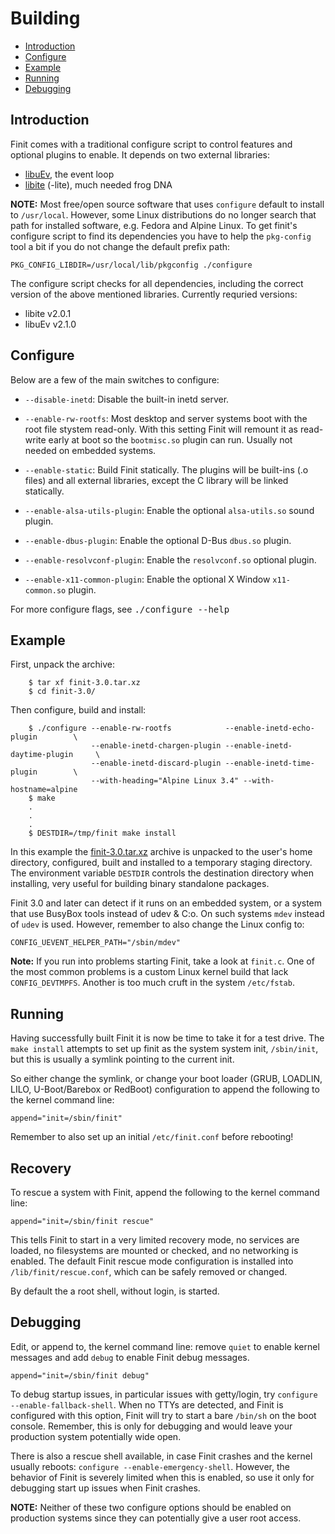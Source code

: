 Building
========

* [Introduction](#introduction)
* [Configure](#configure)
* [Example](#example)
* [Running](#running)
* [Debugging](#debugging)


Introduction
------------

Finit comes with a traditional configure script to control features and
optional plugins to enable.  It depends on two external libraries:

- [libuEv][], the event loop
- [libite][] (-lite), much needed frog DNA

**NOTE:** Most free/open source software that uses `configure` default
  to install to `/usr/local`.  However, some Linux distributions do no
  longer search that path for installed software, e.g. Fedora and Alpine
  Linux.  To get finit's configure script to find its dependencies you
  have to help the `pkg-config` tool a bit if you do not change the
  default prefix path:

    PKG_CONFIG_LIBDIR=/usr/local/lib/pkgconfig ./configure

The configure script checks for all dependencies, including the correct
version of the above mentioned libraries.  Currently requried versions:

- libite v2.0.1
- libuEv v2.1.0


Configure
---------

Below are a few of the main switches to configure:

* `--disable-inetd`: Disable the built-in inetd server.

* `--enable-rw-rootfs`: Most desktop and server systems boot with the
  root file stystem read-only.  With this setting Finit will remount it
  as read-write early at boot so the `bootmisc.so` plugin can run.
  Usually not needed on embedded systems.

* `--enable-static`: Build Finit statically.  The plugins will be
  built-ins (.o files) and all external libraries, except the C library
  will be linked statically.

* `--enable-alsa-utils-plugin`: Enable the optional `alsa-utils.so` sound plugin.

* `--enable-dbus-plugin`: Enable the optional D-Bus `dbus.so` plugin.

* `--enable-resolvconf-plugin`: Enable the `resolvconf.so` optional plugin.

* `--enable-x11-common-plugin`: Enable the optional X Window `x11-common.so` plugin.

For more configure flags, see <kbd>./configure --help</kbd>


Example
-------

First, unpack the archive:

```shell
    $ tar xf finit-3.0.tar.xz
    $ cd finit-3.0/
```

Then configure, build and install:

```shell
    $ ./configure --enable-rw-rootfs            --enable-inetd-echo-plugin        \
                  --enable-inetd-chargen-plugin --enable-inetd-daytime-plugin     \
                  --enable-inetd-discard-plugin --enable-inetd-time-plugin        \
                  --with-heading="Alpine Linux 3.4" --with-hostname=alpine
    $ make
    .
    .
    .
    $ DESTDIR=/tmp/finit make install
```

In this example the [finit-3.0.tar.xz][1] archive is unpacked to the
user's home directory, configured, built and installed to a temporary
staging directory.  The environment variable `DESTDIR` controls the
destination directory when installing, very useful for building binary
standalone packages.

Finit 3.0 and later can detect if it runs on an embedded system, or a
system that use BusyBox tools instead of udev & C:o.  On such systems
`mdev` instead of `udev` is used.  However, remember to also change the
Linux config to:

    CONFIG_UEVENT_HELPER_PATH="/sbin/mdev"

**Note:** If you run into problems starting Finit, take a look at
  `finit.c`.  One of the most common problems is a custom Linux kernel
  build that lack `CONFIG_DEVTMPFS`.  Another is too much cruft in the
  system `/etc/fstab`.


Running
-------

Having successfully built Finit it is now be time to take it for a test
drive.  The `make install` attempts to set up finit as the system system
init, `/sbin/init`, but this is usually a symlink pointing to the
current init.

So either change the symlink, or change your boot loader (GRUB, LOADLIN,
LILO, U-Boot/Barebox or RedBoot) configuration to append the following
to the kernel command line:

```shell
append="init=/sbin/finit"
```

Remember to also set up an initial `/etc/finit.conf` before rebooting!


Recovery
--------

To rescue a system with Finit, append the following to the kernel
command line:

```shell
append="init=/sbin/finit rescue"
```

This tells Finit to start in a very limited recovery mode, no services
are loaded, no filesystems are mounted or checked, and no networking is
enabled.  The default Finit rescue mode configuration is installed into
`/lib/finit/rescue.conf`, which can be safely removed or changed.

By default the a root shell, without login, is started.


Debugging
---------

Edit, or append to, the kernel command line: remove `quiet` to enable
kernel messages and add `debug` to enable Finit debug messages.

```shell
append="init=/sbin/finit debug"
```

To debug startup issues, in particular issues with getty/login, try
`configure --enable-fallback-shell`.  When no TTYs are detected, and
Finit is configured with this option, Finit will try to start a bare
`/bin/sh` on the boot console.  Remember, this is only for debugging
and would leave your production system potentially wide open.

There is also a rescue shell available, in case Finit crashes and the
kernel usually reboots: `configure --enable-emergency-shell`.  However,
the behavior of Finit is severely limited when this is enabled, so use
it only for debugging start up issues when Finit crashes.

**NOTE:** Neither of these two configure options should be enabled on
  production systems since they can potentially give a user root access.


[1]:       ftp://troglobit.com/finit/finit-3.0.tar.xz
[libuEv]:  https://github.com/troglobit/libuev
[libite]:  https://github.com/troglobit/libite
